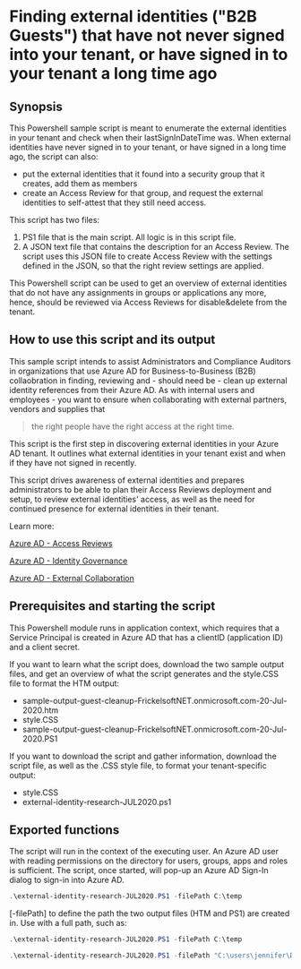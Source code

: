 # Finding external identities ("B2B Guests") that have not never signed into your tenant, or have signed in to your tenant a long time ago
## Synopsis

This Powershell sample script is meant to enumerate the external identities in your tenant and check when their lastSignInDateTime was. When external identities have never signed in to your tenant, or have signed in a long time ago, the script can also:
* put the external identities that it found into a security group that it creates, add them as members 
* create an Access Review for that group, and request the external identities to self-attest that they still need access.

This script has two files:
1. PS1 file that is the main script. All logic is in this script file.
2. A JSON text file that contains the description for an Access Review. The script uses this JSON file to create Access Review with the settings defined in the JSON, so that the right review settings are applied.

This Powershell script can be used to get an overview of external identities that do not have any assignments in groups or applications any more, hence, should be reviewed via Access Reviews for disable&delete from the tenant.

## How to use this script and its output

This sample script intends to assist Administrators and Compliance Auditors in organizations that use Azure AD for Business-to-Business (B2B) collaobration in finding, reviewing and - should need be - clean up external identity references from their Azure AD. As with internal users and employees - you want to ensure when collaborating with external partners, vendors and supplies that 

> the right people have the right access at the right time.

This script is the first step in discovering external identities in your Azure AD tenant. It outlines what external identities in your tenant exist and when if they have not signed in recently.

This script drives awareness of external identities and prepares administrators to be able to plan their Access Reviews deployment and setup, to review external identities' access, as well as the need for continued presence for external identities in their tenant.

Learn more:

[Azure AD - Access Reviews](https://docs.microsoft.com/en-us/azure/active-directory/governance/access-reviews-overview)

[Azure AD - Identity Governance](https://docs.microsoft.com/en-us/azure/active-directory/governance/identity-governance-overview)

[Azure AD - External Collaboration](https://docs.microsoft.com/en-us/azure/active-directory/b2b/what-is-b2b)

## Prerequisites and starting the script
This Powershell module runs in application context, which requires that a Service Principal is created in Azure AD that has a clientID (application ID) and a client secret. 

If you want to learn what the script does, download the two sample output files, and get an overview of what the script generates and the style.CSS file to format the HTM output:
* sample-output-guest-cleanup-FrickelsoftNET.onmicrosoft.com-20-Jul-2020.htm
* style.CSS
* sample-output-guest-cleanup-FrickelsoftNET.onmicrosoft.com-20-Jul-2020.PS1

If you want to download the script and gather information, download the script file, as well as the .CSS style file, to format your tenant-specific output:
* style.CSS
* external-identity-research-JUL2020.ps1

## Exported functions
The script will run in the context of the executing user. An Azure AD user with reading permissions on the directory for users, groups, apps and roles is sufficient. The script, once started, will pop-up an Azure AD Sign-In dialog to sign-in into Azure AD.
```Powershell
.\external-identity-research-JUL2020.PS1 -filePath C:\temp
```


[-filePath] to define the path the two output files (HTM and PS1) are created in. Use with a full path, such as:

```Powershell
.\external-identity-research-JUL2020.PS1 -filePath C:\temp

.\external-identity-research-JUL2020.PS1 -filePath "C:\users\jennifer\Downloads\script files"
```



